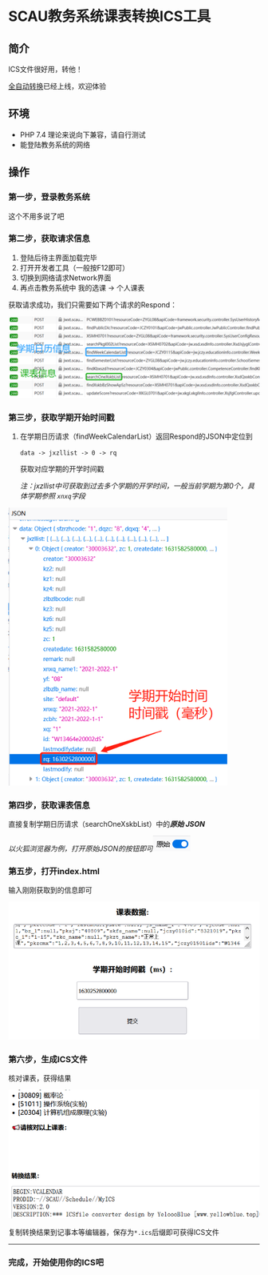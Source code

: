 

# SCAU教务系统课表转换ICS工具



## 简介

ICS文件很好用，转他！

[全自动转换](https://scau.yellowblue.top/ICS/)已经上线，欢迎体验



## 环境

- PHP 7.4        理论来说向下兼容，请自行测试
- 能登陆教务系统的网络



## 操作



### 第一步，登录教务系统

这个不用多说了吧



### 第二步，获取请求信息

1. 登陆后待主界面加载完毕
2. 打开开发者工具（一般按F12即可）
3. 切换到网络请求Network界面
4. 再点击教务系统中  我的选课 -> 个人课表

获取请求成功，我们只需要如下两个请求的Respond：

<img src=".\README.assets\image-20211021190202192.png" alt="image-20211021190202192" style="zoom:67%;" />



### 第三步，获取学期开始时间戳

1. 在学期日历请求（findWeekCalendarList）返回Respond的JSON中定位到

   `data -> jxzllist -> 0 -> rq`

   获取对应学期的开学时间戳

   *注：jxzllist中可获取到过去多个学期的开学时间，一般当前学期为第0个，具体学期参照 `xnxq`字段*

<img src=".\README.assets\image-20211021161734922.png" alt="image-20211021161734922" style="zoom:80%;" />



### 第四步，获取课表信息

直接复制学期日历请求（searchOneXskbList）中的***原始 JSON***

*以火狐浏览器为例，打开原始JSON的按钮即可![image-20211021190242411](.\README.assets\image-20211021190242411.png)*



### 第五步，打开index.html

输入刚刚获取到的信息即可

<img src=".\README.assets\image-20211021190335208.png" alt="image-20211021190335208" style="zoom:67%;" />

### 第六步，生成ICS文件

核对课表，获得结果

<img src=".\README.assets\image-20211021190301111.png" alt="image-20211021190301111" style="zoom:67%;" />

复制转换结果到记事本等编辑器，保存为`*.ics`后缀即可获得ICS文件



---

### 完成，开始使用你的ICS吧

